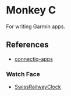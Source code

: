 # Monkey C

For writing Garmin apps.

## References

- [connectiq-apps](https://github.com/garmin/connectiq-apps)

### Watch Face
- [SwissRailwayClock](https://github.com/ahuggel/SwissRailwayClock)
